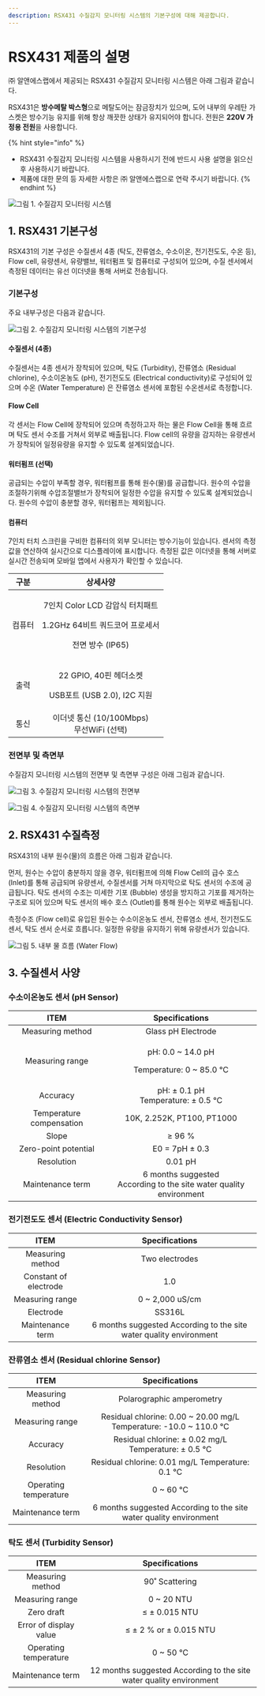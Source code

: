 ```yaml
---
description: RSX431 수질감지 모니터링 시스템의 기본구성에 대해 제공합니다.
---
```


# RSX431 제품의 설명

㈜ 알앤에스랩에서 제공되는 RSX431 수질감지 모니터링 시스템은 아래 그림과 같습니다. 

RSX431은 **방수메탈 박스형**으로 메탈도어는 잠금장치가 있으며, 도어 내부의 우레탄 가스켓은 방수기능 유지를 위해 항상 깨끗한 상태가 유지되어야 합니다. 전원은 **220V 가정용 전원**을 사용합니다.

{% hint style="info" %}
* RSX431 수질감지 모니터링 시스템을 사용하시기 전에 반드시 사용 설명을 읽으신 후 사용하시기 바랍니다.
* 제품에 대한 문의 등 자세한 사항은 ㈜ 알앤에스랩으로 연락 주시기 바랍니다.
{% endhint %}

![&#xADF8;&#xB9BC; 1. &#xC218;&#xC9C8;&#xAC10;&#xC9C0; &#xBAA8;&#xB2C8;&#xD130;&#xB9C1; &#xC2DC;&#xC2A4;&#xD15C; ](../.gitbook/assets/1.jpg)

## 1. RSX431 기본구성 

RSX431의 기본 구성은 수질센서 4종 \(탁도, 잔류염소, 수소이온, 전기전도도, 수온 등\), Flow cell, 유량센서, 유량밸브, 워터펌프 및 컴퓨터로 구성되어 있으며, 수질 센서에서 측정된 데이터는 유선 이더넷을 통해 서버로 전송됩니다.

### 기본구성

주요 내부구성은 다음과 같습니다.

![&#xADF8;&#xB9BC; 2. &#xC218;&#xC9C8;&#xAC10;&#xC9C0; &#xBAA8;&#xB2C8;&#xD130;&#xB9C1; &#xC2DC;&#xC2A4;&#xD15C;&#xC758; &#xAE30;&#xBCF8;&#xAD6C;&#xC131;](../.gitbook/assets/2.jpg)

#### 수질센서 \(4종\)

수질센서는 4종 센서가 장착되어 있으며, 탁도 \(Turbidity\), 잔류염소 \(Residual chlorine\), 수소이온농도 \(pH\), 전기전도도 \(Electrical conductivity\)로 구성되어 있으며 수온 \(Water Temperature\) 은 잔류염소 센서에 포함된 수온센서로 측정합니다.

#### Flow Cell

각 센서는 Flow Cell에 장착되어 있으며 측정하고자 하는 물은 Flow Cell을 통해 흐르며 탁도 센서 수조를 거쳐서 외부로 배출됩니다. Flow cell의 유량을 감지하는 유량센서가 장착되어 일정유량을 유지할 수 있도록 설계되었습니다.

#### 워터펌프 \(선택\)

공급되는 수압이 부족할 경우, 워터펌프를 통해 원수\(물\)를 공급합니다. 원수의 수압을 조절하기위해 수압조절밸브가 장착되어 일정한 수압을 유지할 수 있도록 설계되었습니다. 원수의 수압이 충분할 경우, 워터펌프는 제외됩니다.

#### 컴퓨터

7인치 터치 스크린을 구비한 컴퓨터의 외부 모니터는 방수기능이 있습니다. 센서의 측정값을 연산하여 실시간으로 디스플레이에 표시합니다. 측정된 값은 이더넷을 통해 서버로 실시간 전송되며 모바일 앱에서 사용자가 확인할 수 있습니다.

<table>
  <thead>
    <tr>
      <th style="text-align:center">&#xAD6C;&#xBD84;</th>
      <th style="text-align:center">&#xC0C1;&#xC138;&#xC0AC;&#xC591;</th>
    </tr>
  </thead>
  <tbody>
    <tr>
      <td style="text-align:center">&#xCEF4;&#xD4E8;&#xD130;</td>
      <td style="text-align:center">
        <p>7&#xC778;&#xCE58; Color LCD &#xAC10;&#xC555;&#xC2DD; &#xD130;&#xCE58;&#xD328;&#xD2B8;</p>
        <p>1.2GHz 64&#xBE44;&#xD2B8; &#xCFFC;&#xB4DC;&#xCF54;&#xC5B4; &#xD504;&#xB85C;&#xC138;&#xC11C;</p>
        <p>&#xC804;&#xBA74; &#xBC29;&#xC218; (IP65)</p>
      </td>
    </tr>
    <tr>
      <td style="text-align:center">&#xCD9C;&#xB825;</td>
      <td style="text-align:center">
        <p>22 GPIO, 40&#xD540; &#xD5E4;&#xB354;&#xC18C;&#xCF13;</p>
        <p>USB&#xD3EC;&#xD2B8; (USB 2.0), I2C &#xC9C0;&#xC6D0;</p>
      </td>
    </tr>
    <tr>
      <td style="text-align:center">&#xD1B5;&#xC2E0;</td>
      <td style="text-align:center">&#xC774;&#xB354;&#xB137; &#xD1B5;&#xC2E0; (10/100Mbps)
        <br />&#xBB34;&#xC120;WiFi (&#xC120;&#xD0DD;)</td>
    </tr>
  </tbody>
</table>

### 전면부 및 측면부

수질감지 모니터링 시스템의 전면부 및 측면부 구성은 아래 그림과 같습니다.

![&#xADF8;&#xB9BC; 3. &#xC218;&#xC9C8;&#xAC10;&#xC9C0; &#xBAA8;&#xB2C8;&#xD130;&#xB9C1; &#xC2DC;&#xC2A4;&#xD15C;&#xC758; &#xC804;&#xBA74;&#xBD80;](../.gitbook/assets/3.jpg)

![&#xADF8;&#xB9BC; 4. &#xC218;&#xC9C8;&#xAC10;&#xC9C0; &#xBAA8;&#xB2C8;&#xD130;&#xB9C1; &#xC2DC;&#xC2A4;&#xD15C;&#xC758; &#xCE21;&#xBA74;&#xBD80;](../.gitbook/assets/4.jpg)

## 2. RSX431 수질측정 

RSX431의 내부 원수\(물\)의 흐름은 아래 그림과 같습니다.

먼저, 원수는 수압이 충분하지 않을 경우, 워터펌프에 의해 Flow Cell의 급수 호스 \(Inlet\)를 통해 공급되며 유량센서, 수질센서를 거쳐 마지막으로 탁도 센서의 수조에 공급됩니다. 탁도 센서의 수조는 미세한 기포 \(Bubble\) 생성을 방지하고 기포를 제거하는 구조로 되어 있으며 탁도 센서의 배수 호스 \(Outlet\)를 통해 원수는 외부로 배출됩니다. 

측정수조 \(Flow cell\)로 유입된 원수는 수소이온농도 센서, 잔류염소 센서, 전기전도도 센서, 탁도 센서 순서로 흐릅니다. 일정한 유량을 유지하기 위해 유량센서가 있습니다.



![&#xADF8;&#xB9BC; 5. &#xB0B4;&#xBD80; &#xBB3C; &#xD750;&#xB984; \(Water Flow\)](../.gitbook/assets/5.jpg)

## 3. 수질센서 사양 

### 수소이온농도 센서 \(pH Sensor\)

<table>
  <thead>
    <tr>
      <th style="text-align:center">
        <img src="file:///C:/Users/dokeb/AppData/Local/Temp/msohtmlclip1/01/clip_image002.jpg"
        alt/>ITEM</th>
      <th style="text-align:center">Specifications</th>
    </tr>
  </thead>
  <tbody>
    <tr>
      <td style="text-align:center">Measuring method</td>
      <td style="text-align:center">Glass pH Electrode</td>
    </tr>
    <tr>
      <td style="text-align:center">Measuring range</td>
      <td style="text-align:center">
        <p>pH: 0.0 ~ 14.0 pH</p>
        <p>Temperature: 0 ~ 85.0 &#x2103;</p>
      </td>
    </tr>
    <tr>
      <td style="text-align:center">Accuracy</td>
      <td style="text-align:center">pH: &#xB1; 0.1 pH
        <br />Temperature: &#xB1; 0.5 &#x2103;</td>
    </tr>
    <tr>
      <td style="text-align:center">Temperature compensation</td>
      <td style="text-align:center">10K, 2.252K, PT100, PT1000</td>
    </tr>
    <tr>
      <td style="text-align:center">Slope</td>
      <td style="text-align:center">&#x2265; 96 %</td>
    </tr>
    <tr>
      <td style="text-align:center">Zero-point potential</td>
      <td style="text-align:center">E0 = 7pH &#xB1; 0.3</td>
    </tr>
    <tr>
      <td style="text-align:center">Resolution</td>
      <td style="text-align:center">0.01 pH</td>
    </tr>
    <tr>
      <td style="text-align:center">Maintenance term</td>
      <td style="text-align:center">6 months suggested
        <br />According to the site water quality environment</td>
    </tr>
  </tbody>
</table>



### 전기전도도 센서 \(Electric Conductivity Sensor\)

| ITEM | Specifications |
| :---: | :---: |
| Measuring method | Two electrodes |
| Constant of electrode | 1.0 |
| Measuring range | 0 ~ 2,000 uS/cm |
| Electrode | SS316L |
| Maintenance term | 6 months suggested  According to the site water quality environment |



### 잔류염소 센서 \(Residual chlorine Sensor\)

| ITEM | Specifications |
| :---: | :---: |
| Measuring method | Polarographic amperometry |
| Measuring range | Residual chlorine: 0.00 ~ 20.00 mg/L  Temperature: -10.0 ~ 110.0 ℃ |
| Accuracy | Residual chlorine: ± 0.02 mg/L  Temperature: ± 0.5 ℃ |
| Resolution | Residual chlorine: 0.01 mg/L  Temperature: 0.1 ℃ |
| Operating temperature | 0 ~ 60 ℃ |
| Maintenance term | 6 months suggested  According to the site water quality environment |



### 탁도 센서 \(Turbidity Sensor\)

| ITEM | Specifications |
| :---: | :---: |
| Measuring method | 90˚ Scattering |
| Measuring range | 0 ~ 20 NTU |
| Zero draft | ≤ ± 0.015 NTU |
| Error of display value | ≤ ± 2 % or ± 0.015 NTU |
| Operating temperature | 0 ~ 50 ℃ |
| Maintenance term | 12 months suggested  According to the site water quality environment |




